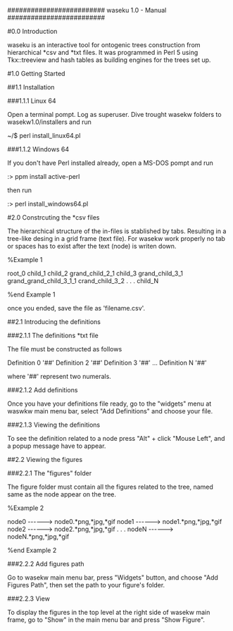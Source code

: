######################### waseku 1.0 - Manual #########################

#0.0 Introduction

waseku is an interactive tool for ontogenic trees construction 
from hierarchical *csv and *txt files. It was programmed in Perl 5
using Tkx::treeview and hash tables as building engines for the trees 
set up. 

#1.0 Getting Started

##1.1 Installation

###1.1.1 Linux 64

Open a terminal pompt. Log as superuser. Dive trought wasekw folders
to wasekw1.0/installers and run

~/$ perl install_linux64.pl

###1.1.2 Windows 64

If you don't have Perl installed already, open a MS-DOS pompt and run

:\> ppm install active-perl

then run

:\> perl install_windows64.pl

#2.0 Constrcuting the *csv files

The hierarchical structure of the in-files is stablished by tabs.
Resulting in a tree-like desing in a grid frame (text file).
For wasekw work properly no tab or spaces has to exist after
the text (node) is writen down.


%Example 1

root_0
	child_1
	child_2
		grand_child_2_1
	child_3
		grand_child_3_1
			grand_grand_child_3_1_1
		crand_child_3_2
        .
        .
        .
        child_N

%end Example 1

once you ended, save the file as 'filename.csv'.

##2.1 Introducing the definitions

###2.1.1 The definitions *txt file

The file must be constructed as follows

Definition 0
'##'
Definition 2
'##'
Definition 3
'##'
...
Definition N
'##'

where '##' represent two numerals.

###2.1.2 Add definitions

Once you have your definitions file ready, go to the 
"widgets" menu at waswkw main menu bar, select "Add Definitions"
and choose your file.

###2.1.3 Viewing the definitions

To see the definition related to a node press "Alt" + click "Mouse Left",
and a popup message have to appear.

##2.2 Viewing the figures

###2.2.1 The "figures" folder

The figure folder must contain all the figures related to the tree,
named same as the node appear on the tree.

%Example 2

node0		------> node0.*png,*jpg,*gif
	node1   ------> node1.*png,*jpg,*gif
	node2   ------> node2.*png,*jpg,*gif
.
.
.
	nodeN   ------> nodeN.*png,*jpg,*gif

%end Example 2

###2.2.2 Add figures path

Go to wasekw main menu bar, press "Widgets" button, and choose "Add Figures Path",
then set the path to your figure's folder.

###2.2.3 View

To display the figures in the top level at the right side of wasekw main frame,
go to "Show" in the main menu bar and press "Show Figure".

